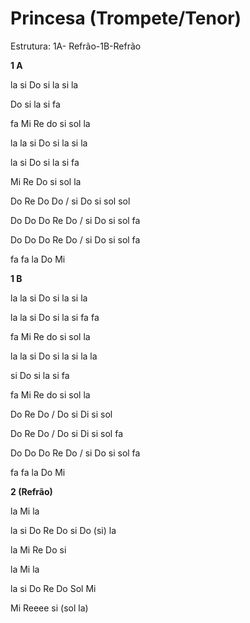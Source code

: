 # **Princesa (Trompete/Tenor)**

Estrutura: 1A- Refrão-1B-Refrão

**1 A**

la si Do si la si la

Do si la si fa

fa Mi Re do si sol la

la la si Do si la si la

la si Do si la si fa

Mi Re Do si sol la

Do Re Do Do / si Do si sol sol

Do Do Do Re Do / si Do si sol fa

Do Do Do Re Do / si Do si sol fa

fa fa la Do Mi

**1 B**

la la si Do si la si la

la la si Do si la si fa fa

fa Mi Re do si sol la

la la si Do si la si la la

si Do si la si fa

fa Mi Re do si sol la

Do Re Do / Do si Di si sol

Do Re Do / Do si Di si sol fa

Do Do Do Re Do / si Do si sol fa

fa fa la Do Mi

**2 (Refrão)**

la Mi la

la si Do Re Do si Do (si) la

la Mi Re Do si

la Mi la

la si Do Re Do Sol Mi

Mi Reeee si (sol la)